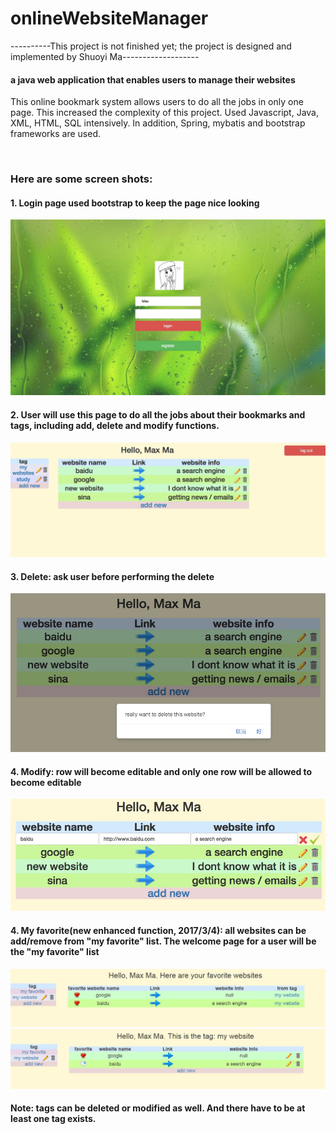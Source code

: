 # onlineWebsiteManager
----------This project is not finished yet; the project is designed and implemented by Shuoyi Ma-------------------
#### a java web application that enables users to manage their websites

This online bookmark system allows users to do all the jobs in only one page. This increased the complexity of this project. Used Javascript, Java, XML, HTML, SQL intensively. In addition, Spring, mybatis and bootstrap frameworks are used.

<br />

### Here are some screen shots:

#### 1. Login page used bootstrap to keep the page nice looking
![login page](https://github.com/mashuoyi111/onlineWebsiteManager/blob/master/screen%20shots/login%20img.jpeg)

#### 2. User will use this page to do all the jobs about their bookmarks and tags, including add, delete and modify functions.
![index page](https://raw.githubusercontent.com/mashuoyi111/onlineWebsiteManager/master/screen%20shots/index%20img.jpeg)

#### 3. Delete: ask user before performing the delete
![delete page](https://raw.githubusercontent.com/mashuoyi111/onlineWebsiteManager/master/screen%20shots/delete%20img.jpeg)

#### 4. Modify: row will become editable and only one row will be allowed to become editable
![modify page](https://raw.githubusercontent.com/mashuoyi111/onlineWebsiteManager/master/screen%20shots/modify%20img.jpeg)

#### 4. My favorite(new enhanced function, 2017/3/4): all websites can be add/remove from "my favorite" list. The welcome page for a user will be the "my favorite" list
![fav page1](https://raw.githubusercontent.com/mashuoyi111/onlineWebsiteManager/94c3d8ff94d220a1feb4541848b4507e48359227/screen%20shots/index%20fav.JPG)
![fav page2](https://raw.githubusercontent.com/mashuoyi111/onlineWebsiteManager/94c3d8ff94d220a1feb4541848b4507e48359227/screen%20shots/index%20addfav.JPG)

#### Note: tags can be deleted or modified as well. And there have to be at least one tag exists.
